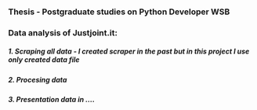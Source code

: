 ### Thesis -  Postgraduate studies on Python Developer WSB

### Data analysis of Justjoint.it:

##### 1. Scraping all data - I created scraper in the past but in this project I use only created data file

##### 2. Procesing data

##### 3. Presentation data in .... 
